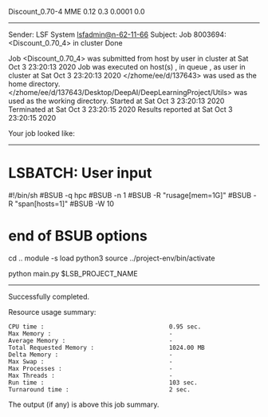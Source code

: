 Discount_0.70-4 MME 0.12 0.3 0.0001 0.0

------------------------------------------------------------
Sender: LSF System <lsfadmin@n-62-11-66>
Subject: Job 8003694: <Discount_0.70_4> in cluster <dcc> Done

Job <Discount_0.70_4> was submitted from host <n-62-30-5> by user <s183905> in cluster <dcc> at Sat Oct  3 23:20:13 2020
Job was executed on host(s) <n-62-11-66>, in queue <hpc>, as user <s183905> in cluster <dcc> at Sat Oct  3 23:20:13 2020
</zhome/ee/d/137643> was used as the home directory.
</zhome/ee/d/137643/Desktop/DeepAI/DeepLearningProject/Utils> was used as the working directory.
Started at Sat Oct  3 23:20:13 2020
Terminated at Sat Oct  3 23:20:15 2020
Results reported at Sat Oct  3 23:20:15 2020

Your job looked like:

------------------------------------------------------------
# LSBATCH: User input
#!/bin/sh
#BSUB -q hpc
#BSUB -n 1
#BSUB -R "rusage[mem=1G]"
#BSUB -R "span[hosts=1]"
#BSUB -W 10
# end of BSUB options
cd ..
module -s load python3
source ../project-env/bin/activate

python main.py $LSB_PROJECT_NAME


------------------------------------------------------------

Successfully completed.

Resource usage summary:

    CPU time :                                   0.95 sec.
    Max Memory :                                 -
    Average Memory :                             -
    Total Requested Memory :                     1024.00 MB
    Delta Memory :                               -
    Max Swap :                                   -
    Max Processes :                              -
    Max Threads :                                -
    Run time :                                   103 sec.
    Turnaround time :                            2 sec.

The output (if any) is above this job summary.

